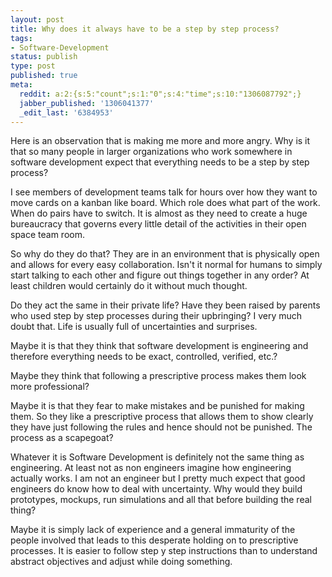 ```yaml
---
layout: post
title: Why does it always have to be a step by step process?
tags:
- Software-Development
status: publish
type: post
published: true
meta:
  reddit: a:2:{s:5:"count";s:1:"0";s:4:"time";s:10:"1306087792";}
  jabber_published: '1306041377'
  _edit_last: '6384953'
---
```

Here is an observation that is making me more and more angry. Why is it that so many people in larger organizations who work somewhere in software development expect that everything needs to be a step by step process?

I see members of development teams talk for hours over how they want to move cards on a kanban like board. Which role does what part of the work. When do pairs have to switch. It is almost as they need to create a huge bureaucracy that governs every little detail of the activities in their open space team room.

So why do they do that? They are in an environment that is physically open and allows for every easy collaboration. Isn't it normal for humans to simply start talking to each other and figure out things together in any order? At least children would certainly do it without much thought.

Do they act the same in their private life? Have they been raised by parents who used step by step processes during their upbringing? I very much doubt that. Life is usually full of uncertainties and surprises.

Maybe it is that they think that software development is engineering and therefore everything needs to be exact, controlled, verified, etc.? 

Maybe they think that following a prescriptive process makes them look more professional?

Maybe it is that they fear to make mistakes and be punished for making them. So they like a prescriptive process that allows them to show clearly they have just following the rules and hence should not be punished. The process as a scapegoat?

Whatever it is Software Development is definitely not the same thing as engineering. At least not as non engineers imagine how engineering actually works. I am not an engineer but I pretty much expect that good engineers do know how to deal with uncertainty. Why would they build prototypes, mockups, run simulations and all that before building the real thing?

Maybe it is simply lack of experience and a general immaturity of the people involved that leads to this desperate holding on to prescriptive processes. It is easier to follow step y step instructions than to understand abstract objectives and adjust while doing something.
